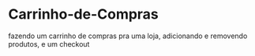 # Carrinho-de-Compras
fazendo um carrinho de compras pra uma loja, adicionando e removendo produtos, e um checkout
